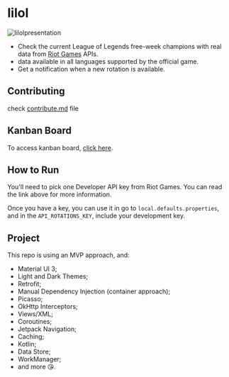 # lilol

![lilolpresentation](https://github.com/machado001/lilol/assets/101916850/dcc5245b-05d8-4ce5-872e-cdbc308fc39e)




- Check the current League of Legends free-week champions with real data from [Riot Games](https://developer.riotgames.com/docs/portal) APIs.
- data available in all languages supported by the official game.
- Get a notification when a new rotation is available.

## Contributing
check [contribute.md](https://github.com/machado001/lilol/blob/main/contribute.md) file
## Kanban Board
 To access kanban board, [click here](https://github.com/users/machado001/projects/3/views/1).
## How to Run
You'll need to pick one Developer API key from Riot Games. You can read the link above for more information.

Once you have a key, you can use it in go to `local.defaults.properties`, and in the `API_ROTATIONS_KEY`, include your development key.

## Project
 This repo is using an MVP approach, and:

- Material UI 3;
- Light and Dark Themes;
- Retrofit;
- Manual Dependency Injection (container approach);
- Picasso;
- OkHttp Interceptors;
- Views/XML;
- Coroutines;
- Jetpack Navigation;
- Caching;
- Kotlin;
- Data Store;
- WorkManager;
- and more 😘.
